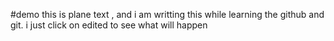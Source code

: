 #demo
this is plane text , and i am writting this while learning the github and git.
i just click on edited to see what will happen 
